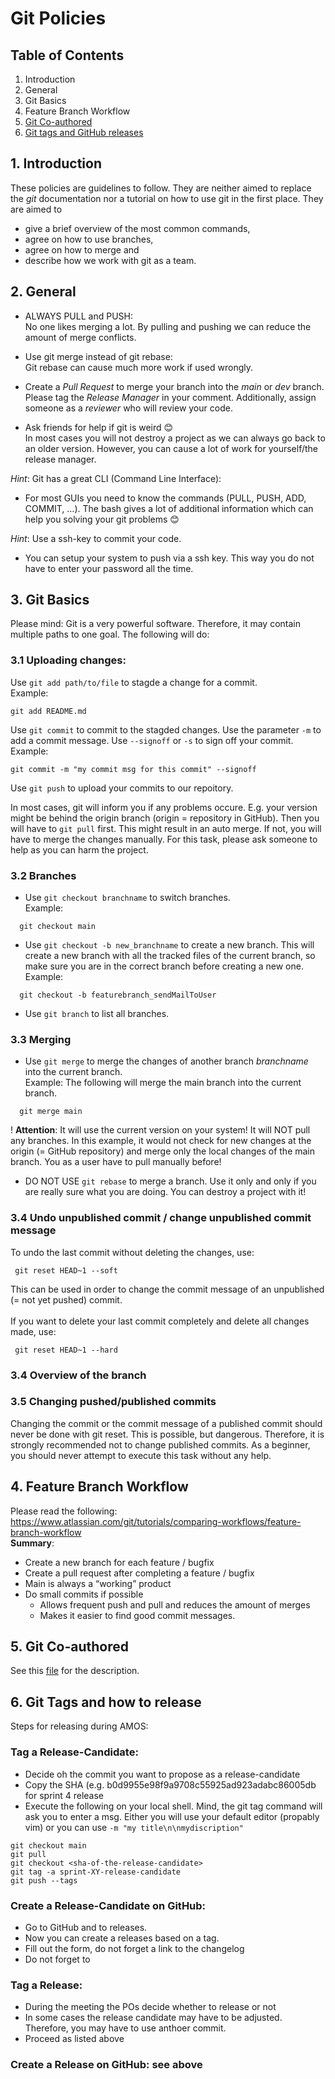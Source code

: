 
# Git Policies
## Table of Contents
1. Introduction
2. General
3. Git Basics 
4. Feature Branch Workflow
5. [Git Co-authored](https://github.com/amosproj/amos2022ss04-digital-identity/blob/main/Documentation/dev/HowToCoAuthor.md)
6. [Git tags and GitHub releases](https://github.com/amosproj/amos2022ss04-digital-identity/blob/main/Documentation/dev/GitPolicies.md#6-git-tags-and-how-to-release)

## 1. Introduction
These policies are guidelines to follow. They are neither aimed to replace the *git* documentation nor a tutorial on how to use git in the first place.
They are aimed to 
* give a brief overview of the most common commands,
* agree on how to use branches,
* agree on how to merge and 
* describe how we work with git as a team.

## 2. General
* ALWAYS PULL and PUSH:<br > 
No one likes merging a lot. By pulling and pushing we can reduce the amount of merge conflicts.
  
* Use git merge instead of git rebase: <br >
Git rebase can cause much more work if used wrongly.

* Create a *Pull Request* to merge your branch into the *main* or *dev* branch.<br >
Please tag the *Release Manager* in your comment. Additionally, assign someone as a *reviewer* who will review your code.

* Ask friends for help if git is weird 😊  <br >
In most cases you will not destroy a project as we can always go back to an older version. However, you can cause a lot of work for yourself/the release manager.  


*Hint*: Git has a great CLI (Command Line Interface): <br >
* For most GUIs you need to know the commands (PULL, PUSH, ADD, COMMIT, …). The bash gives a lot of additional information which can help you solving your git problems 😊  

*Hint*: Use a ssh-key to commit your code. 
* You can setup your system to push via a ssh key. This way you do not have to enter your password all the time.

## 3. Git Basics
Please mind: Git is a very powerful software. Therefore, it may contain multiple paths to one goal. The following will do:
### 3.1 **Uploading changes:**
Use ``git add path/to/file`` to stagde a change for a commit.<br />Example:
  ```
  git add README.md
  ```
Use ``git commit`` to commit to the stagded changes. Use the parameter ``-m`` to add a commit message. Use ``--signoff`` or ``-s`` to sign off your commit. <br />Example:
  ```
  git commit -m "my commit msg for this commit" --signoff
  ```
Use ``git push`` to upload your commits to our repoitory. 

In most cases, git will inform you if any problems occure. E.g. your version might be behind the origin branch (origin = repository in GitHub).
Then you will have to ``git pull`` first. This might result in an auto merge. If not, you will have to merge the changes manually. 
For this task, please ask someone to help as you can harm the project.

### 3.2 **Branches**
- Use ``git checkout branchname`` to switch branches. <br />Example:
```
  git checkout main
  ```
- Use ``git checkout -b new_branchname`` to create a new branch. This will create a new branch with all the tracked files of the current branch, so make sure you are in the correct branch before creating a new one.<br />Example:
```
  git checkout -b featurebranch_sendMailToUser
  ```
- Use ``git branch`` to list all branches.

### 3.3 **Merging**

- Use ``git merge`` to merge the changes of another branch *branchname* into the current branch. <br />Example: The following will merge the main branch into the current branch.
```
  git merge main 
```
  ! **Attention**: It will use the current version on your system! It will NOT pull any branches. In this example, it would not check for new changes at the origin (= GitHub repository) and merge only the local changes of the main branch. 
  You as a user have to pull manually before! 
- DO NOT USE ``git rebase`` to merge a branch. Use it only and only if you are really sure what you are doing. You can destroy a project with it!

### 3.4 **Undo unpublished commit / change unpublished commit message**

To undo the last commit without deleting the changes, use:
```
 git reset HEAD~1 --soft
```
This can be used in order to change the commit message of an unpublished (= not yet pushed) commit. <br > <br >
If you want to delete your last commit completely and delete all changes made, use: 
```
 git reset HEAD~1 --hard
```

### 3.4 **Overview of the branch**


### 3.5 Changing pushed/published commits
Changing the commit or the commit message of a published commit should never be done with git reset. 
This is possible, but dangerous. Therefore, it is strongly recommended not to change published commits.
As a beginner, you should never attempt to execute this task without any help.



## 4. Feature Branch Workflow
Please read the following: https://www.atlassian.com/git/tutorials/comparing-workflows/feature-branch-workflow<br >
**Summary**: 
* Create a new branch for each feature / bugfix
* Create a pull request after completing a feature / bugfix 
* Main is always a “working” product 
* Do small commits if possible 
  * Allows frequent push and pull and reduces the amount of merges 
  * Makes it easier to find good commit messages.  

## 5. Git Co-authored
See this [file](https://github.com/amosproj/amos2022ss04-digital-identity/blob/main/Documentation/dev/HowToCoAuthor.md) for the description.

## 6. Git Tags and how to release
Steps for releasing during AMOS:
### Tag a Release-Candidate:
- Decide oh the commit you want to propose as a release-candidate
- Copy the SHA (e.g. b0d9955e98f9a9708c55925ad923adabc86005db for sprint 4 release
- Execute the following on your local shell. Mind, the git tag command will ask you to enter a msg. Either you will use your default editor (propably vim) or you can use ``-m "my title\n\nmydiscription"``
```
git checkout main
git pull
git checkout <sha-of-the-release-candidate>
git tag -a sprint-XY-release-candidate
git push --tags
```
### Create a Release-Candidate on GitHub:
- Go to GitHub and to releases.
- Now you can create a releases based on a tag.
- Fill out the form, do not forget a link to the changelog
- Do not forget to 
### Tag a Release:
- During the meeting the POs decide whether to release or not
- In some cases the release candidate may have to be adjusted. Therefore, you may have to use anthoer commit.
- Proceed as listed above
### Create a Release on GitHub: see above
